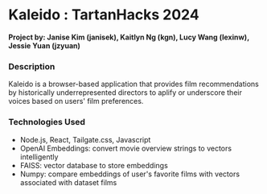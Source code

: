 # Kaleido : TartanHacks 2024
**Project by: Janise Kim (janisek), Kaitlyn Ng (kgn), Lucy Wang (lexinw), Jessie Yuan (jzyuan)**

### Description
Kaleido is a browser-based application that provides film recommendations by historically underrepresented directors to aplify or underscore their voices based on users' film preferences.

### Technologies Used
- Node.js, React, Tailgate.css, Javascript
- OpenAI Embeddings: convert movie overview strings to vectors intelligently
- FAISS: vector database to store embeddings
- Numpy: compare embeddings of user's favorite films with vectors associated with dataset films
